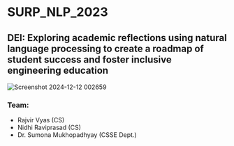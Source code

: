# SURP_NLP_2023
## DEI: Exploring academic reflections using natural language processing to create a roadmap of student success and foster inclusive engineering education
![Screenshot 2024-12-12 002659](https://github.com/user-attachments/assets/b8d6e6f0-e34a-4797-ae9d-a8e62a001edd)


### Team:
- Rajvir Vyas (CS)
- Nidhi Raviprasad (CS)
- Dr. Sumona Mukhopadhyay (CSSE Dept.)
